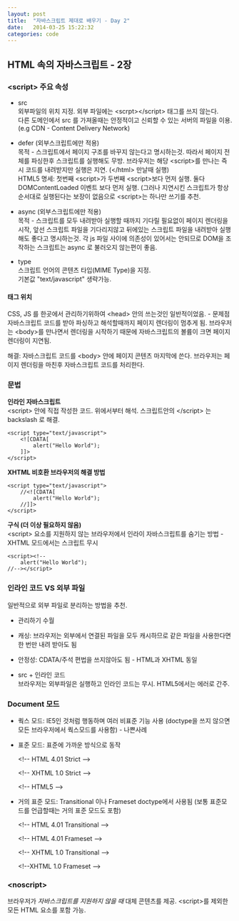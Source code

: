 ```yaml
---
layout: post
title:  "자바스크립트 제대로 배우기 - Day 2"
date:   2014-03-25 15:22:32
categories: code
---
```


## HTML 속의 자바스크립트 - 2장

### \<script\> 주요 속성

+	src<br>
	외부파일의 위치 지정. 외부 파일에는 \<scrpt\>\</script\> 태그를 쓰지 않는다.<br>
	다른 도메인에서 src 를 가져올때는 안정적이고 신뢰할 수 있는 서버의 파일을 이용. (e.g CDN - Content Delivery Network)

+	defer (외부스크립트에만 적용)<br>
	목적 - 스크립트에서 페이지 구조를 바꾸지 않는다고 명시하는것. 따라서 페이지 전체를 파싱한후 스크립트를 실행해도 무방. 브라우저는 해당 \<script\>를 만나는 즉시 코드를 내려받지만 실행은 지연. (\</html\> 만날때 실행)<br>
	HTML5 명세:  첫번째 \<script\>가 두번째 \<script\>보다 먼저 실행. 둘다 DOMContentLoaded 이벤트 보다 먼저 실행. (그러나 지연시킨 스크립트가 항상 순서대로 실행된다는 보장이 없음으로  \<script\>는 하나만 쓰기를 추천.

+	async (외부스크립트에만 적용)<br>
	목적 - 스크립트를 모두 내려받아 실행할 때까지 기다릴 필요없이 페이지 렌더링을 시작, 앞선 스크립트 파일을 기다리지않고 뒤에있는 스크립트 파일을 내려받아 실행해도 좋다고 명시하는것. 각 js 파일 사이에 의존성이 있어서는 안되므로 DOM을 조작하는 스크립트는 async 로 불러오지 않는편이 좋음.

+	type<br>
	스크립트 언어의 콘텐츠 타입(MIME Type)을 지정.<br>
	기본값 "text/javascript" 생략가능.

#### 태그 위치

CSS, JS 를 한곳에서 관리하기위하여 \<head\> 안의 쓰는것인 일반적이었음. - 문제점 자바스크립트 코드를 받아 파싱하고 해석할때까지 페이지 렌더링이 멈추게 됨. 브라우저는 \<body\>를 만나면서 렌더링을 시작하기 때문에 자바스크립트의 볼륨이 크면 페이지 렌더링이 지연됨. 

해결: 자바스크립트 코드를 \<body\> 안에 페이지 콘텐츠 마지막에 쓴다. 브라우저는 페이지 렌더링을 마친후 자바스크립트 코드를 처리한다.

###	문법

**인라인 자바스크립트**<br>
\<script\> 안에 직접 작성한 코드. 위에서부터 해석. 스크립트안의 \</script\> 는 backslash 로 해결.

	<script type="text/javascript">
		<![CDATA[
			alert("Hello World");
		]]>
	</script>

**XHTML 비호환 브라우저의 해결 방법**

	<script type="text/javascript">
		//<![CDATA[
			alert("Hello World");
		//]]>
	</script>

**구식 (더 이상 필요하지 않음)**<br>
\<script\> 요소를 지원하지 않는 브라우저에서 인라이 자바스크립트를 숨기는 방법 - XHTML 모드에서는 스크립트 무시

	<script><!--
		alert("Hello World");
	//--></script>

### 인라인 코드 VS 외부 파일

일반적으로 외부 파일로 분리하는 방법을 추천.

+	관리하기 수월

+	캐싱: 브라우저는 외부에서 연결된 파일을 모두 캐시하므로 같은 파일을 사용한다면 한 번만 내려 받아도 됨

+	안정성:  CDATA/주석 편법을 쓰지않아도 됨 - HTML과 XHTML 동일

+	src + 인라인 코드<br>
	브라우저는 외부파일은 실행하고 인라인 코드는 무시. HTML5에서는 에러로 간주.

### Document 모드

+	쿽스 모드: IE5인 것처럼 행동하며 여러 비표준 기능 사용 (doctype을 쓰지 않으면 모든 브라우저에서 쿽스모드를 사용함) - 나쁜사례

+	표준 모드: 표준에 가까운 방식으로 동작

	\<!-- HTML 4.01 Strict --\><br>
	<!DOCTYPE HTML PUBLIC "-//W3C//DTD HTML 4.01//EN" "http://www.w3.org/TR/html4/strict.dtd">

	\<!-- XHTML 1.0 Strict --\><br>
	<!DOCTYPE HTML PUBLIC "-//W3C//DTD XHTML 1.0 Strict//EN" "http://www.w3.org/TR/xhtml1/xhtml1-strict.dtd">

	\<!-- HTML5 --\><br>
	<!DOCTYPE html>

+	거의 표준 모드: Transitional 이나 Frameset doctype에서 사용됨 (보통 표준모드를 언급할때는 거의 표준 모드도 포함)

	\<!-- HTML 4.01 Transitional --\><br>
	<!DOCTYPE HTML PUBLIC "-//W3C//DTD HTML 4.01 Transitional//EN" "http://www.w3.org/TR/html4/loose.dtd">

	\<!-- HTML 4.01 Frameset --\><br>
	<!DOCTYPE HTML PUBLIC "-//W3C//DTD HTML 4.01 Frameset//EN"
	"http://www.w3.org/TR/html4/frameset.dtd">

	\<!-- XHTML 1.0 Transitional --\><br>
	<!DOCTYPE html PUBLIC "-//W3C//DTD XHTML 1.0 Transitional//EN" "http://www.w3.org/TR/xhtml1/DTD/xhtml1-transitional.dtd">

	\<!--XHTML 1.0 Frameset --\><br>
	<!DOCTYPE html PUBLIC "-//W3C//DTD XHTML 1.0 Frameset//EN" "http://www.w3.org/TR/xhtml1/DTD/xhtml1-frameset.dtd">


###	\<noscript\>

브라우저가 *자바스크립트를 지원하지 않을 때* 대체 콘텐츠를 제공.
\<script\>를 제외한 모든 HTML 요소를 포함 가능.